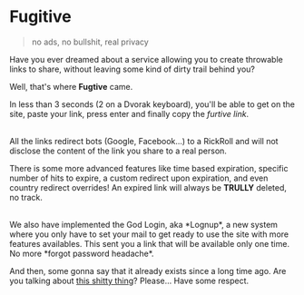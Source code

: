 # Fugitive

> no ads, no bullshit, real privacy

Have you ever dreamed about a service allowing you to create throwable links to share, without leaving some kind of dirty trail behind you?

Well, that's where **Fugtive** came.

In less than 3 seconds (2 on a Dvorak keyboard), you'll be able to get on the site, paste your link, press enter and finally copy the *furtive link*.

<br>
All the links redirect bots (Google, Facebook...) to a RickRoll and will not disclose the content of the link you share to a real person.

There is some more advanced features like time based expiration, specific number of hits to expire, a custom redirect upon expiration, and even country redirect overrides! An expired link will always be **TRULLY** deleted, no track.

<br>
We also have implemented the God Login, aka *Lognup*, a new system where you only have to set your mail to get ready to use the site with more features availables. This sent you a link that will be available only one time. No more *forgot password headache*.


And then, some gonna say that it already exists since a long time ago. Are you talking about [this shitty thing](http://urlgone.com/)? Please... Have some respect.
